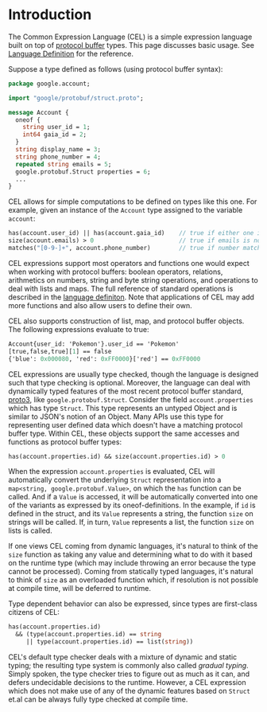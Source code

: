 # Introduction

The Common Expression Language (CEL) is a simple expression language built on
top of [protocol buffer][1] types. This page discusses basic usage. See
[Language Definition](langdef.md) for the reference.

Suppose a type defined as follows (using protocol buffer syntax):

```proto
package google.account;

import "google/protobuf/struct.proto";

message Account {
  oneof {
    string user_id = 1;
    int64 gaia_id = 2;
  }
  string display_name = 3;
  string phone_number = 4;
  repeated string emails = 5;
  google.protobuf.Struct properties = 6;
  ...
}
```

CEL allows for simple computations to be defined on types like this one. For
example, given an instance of the `Account` type assigned to the variable
`account`:

```proto
has(account.user_id) || has(account.gaia_id)    // true if either one is set
size(account.emails) > 0                        // true if emails is non-empty
matches("[0-9-]+", account.phone_number)        // true if number matches regexp
```

CEL expressions support most operators and functions one would expect when
working with protocol buffers: boolean operators, relations, arithmetics on
numbers, string and byte string operations, and operations to deal with lists
and maps. The full reference of standard operations is described in the
[language definiton](langdef.md#standard). Note that applications of CEL may add
more functions and also allow users to define their own.

CEL also supports construction of list, map, and protocol buffer objects. The
following expressions evaluate to true:

```proto
Account{user_id: 'Pokemon'}.user_id == 'Pokemon'
[true,false,true][1] == false
{'blue': 0x000080, 'red': 0xFF0000}['red'] == 0xFF0000
```

CEL expressions are usually type checked, though the language is designed such
that type checking is optional. Moreover, the language can deal with dynamically
typed features of the most recent protocol buffer standard, [proto3][2], like
`google.protobuf.Struct`. Consider the field `account.properties` which has type
`Struct`. This type represents an untyped Object and is similar to JSON's notion
of an Object. Many APIs use this type for representing user defined data which
doesn't have a matching protocol buffer type. Within CEL, these objects support
the same accesses and functions as protocol buffer types:

```proto
has(account.properties.id) && size(account.properties.id) > 0
```

When the expression `account.properties` is evaluated, CEL will automatically
convert the underlying `Struct` representation into a `map<string,
google.protobuf.Value>`, on which the `has` function can be called. And if a
`Value` is accessed, it will be automatically converted into one of the variants
as expressed by its oneof-definitions. In the example, if `id` is defined in the
struct, and its `Value` represents a string, the function `size` on strings will
be called. If, in turn, `Value` represents a list, the function `size` on lists
is called.

If one views CEL coming from dynamic languages, it's natural to think of the
`size` function as taking any value and determining what to do with it based on
the runtime type (which may include throwing an error because the type cannot be
processed). Coming from statically typed languages, it's natural to think of
`size` as an overloaded function which, if resolution is not possible at compile
time, will be deferred to runtime.

Type dependent behavior can also be expressed, since types are first-class
citizens of CEL:

```proto
has(account.properties.id)
  && (type(account.properties.id) == string
     || type(account.properties.id) == list(string))
```

CEL's default type checker deals with a mixture of dynamic and static typing;
the resulting type system is commonly also called *gradual typing*. Simply
spoken, the type checker tries to figure out as much as it can, and defers
undecidable decisions to the runtime. However, a CEL expression which does not
make use of any of the dynamic features based on `Struct` et.al can be always
fully type checked at compile time.

[1]: https://en.wikipedia.org/wiki/Protocol_Buffers
[2]: https://developers.google.com/protocol-buffers/docs/proto3

